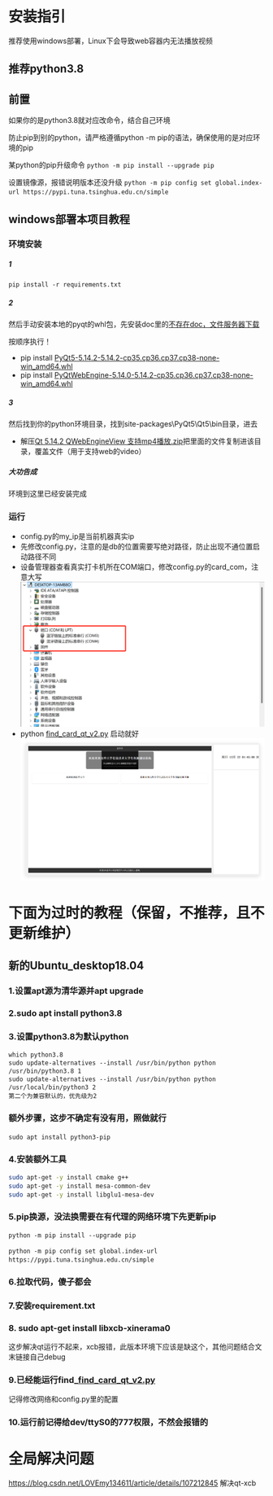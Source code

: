 # 安装指引
推荐使用windows部署，Linux下会导致web容器内无法播放视频

## 推荐python3.8
## 前置
如果你的是python3.8就对应改命令，结合自己环境


防止pip到别的python，请严格遵循python -m pip的语法，确保使用的是对应环境的pip

某python的pip升级命令
```python -m pip install --upgrade pip```

设置镜像源，报错说明版本还没升级
```python -m pip config set global.index-url https://pypi.tuna.tsinghua.edu.cn/simple```

## windows部署本项目教程

### 环境安装
##### 1
```shell
pip install -r requirements.txt
```
##### 2
然后手动安装本地的pyqt的whl包，先安装doc里的[不存在doc，文件服务器下载](https://file.easyus.top/files/Data/card%E9%A1%B9%E7%9B%AE%E4%BE%9D%E8%B5%96/)

按顺序执行！
- pip install [PyQt5-5.14.2-5.14.2-cp35.cp36.cp37.cp38-none-win_amd64.whl](doc%2FPyQt5-5.14.2-5.14.2-cp35.cp36.cp37.cp38-none-win_amd64.whl)
- pip install [PyQtWebEngine-5.14.0-5.14.2-cp35.cp36.cp37.cp38-none-win_amd64.whl](doc%2FPyQtWebEngine-5.14.0-5.14.2-cp35.cp36.cp37.cp38-none-win_amd64.whl)
##### 3
然后找到你的python环境目录，找到site-packages\PyQt5\Qt5\bin目录，进去
- 解压[Qt 5.14.2 QWebEngineView 支持mp4播放.zip](doc%2FQt%205.14.2%20QWebEngineView%20%D6%A7%B3%D6mp4%B2%A5%B7%C5.zip)把里面的文件复制进该目录，覆盖文件（用于支持web的video）
##### 大功告成
环境到这里已经安装完成


### 运行
- config.py的my_ip是当前机器真实ip
- 先修改config.py，注意的是db的位置需要写绝对路径，防止出现不通位置启动路径不同
- 设备管理器查看真实打卡机所在COM端口，修改config.py的card_com，注意大写
![img.png](docs/img.png)
- python [find_card_qt_v2.py](examples%2Ffind_card_qt_v2.py) 启动就好
![img.png](docs/img2.png)




# 下面为过时的教程（保留，不推荐，且不更新维护）
## 新的Ubuntu_desktop18.04
### 1.设置apt源为清华源并apt upgrade
### 2.sudo apt install python3.8
### 3.设置python3.8为默认python
```
which python3.8
sudo update-alternatives --install /usr/bin/python python /usr/bin/python3.8 1
sudo update-alternatives --install /usr/bin/python python /usr/local/bin/python3 2
第二个为兼容默认的，优先级为2
```
### 额外步骤，这步不确定有没有用，照做就行
```sudo apt install python3-pip```

### 4.安装额外工具
```bash
sudo apt-get -y install cmake g++
sudo apt-get -y install mesa-common-dev
sudo apt-get -y install libglu1-mesa-dev
```
### 5.pip换源，没法换需要在有代理的网络环境下先更新pip
```
python -m pip install --upgrade pip
```
```python -m pip config set global.index-url https://pypi.tuna.tsinghua.edu.cn/simple```

### 6.拉取代码，傻子都会
### 7.安装requirement.txt

### 8. sudo apt-get install libxcb-xinerama0
这步解决qt运行不起来，xcb报错，此版本环境下应该是缺这个，其他问题结合文末链接自己debug

### 9.已经能运行find_[find_card_qt_v2.py](examples%2Ffind_card_qt_v2.py)
记得修改网络和config.py里的配置

### 10.运行前记得给dev/ttyS0的777权限，不然会报错的


# 全局解决问题

https://blog.csdn.net/LOVEmy134611/article/details/107212845 解决qt-xcb
